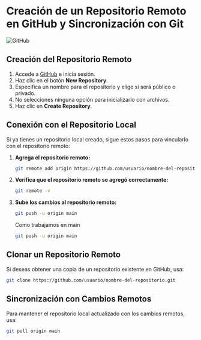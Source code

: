 # Creación de un Repositorio Remoto en GitHub y Sincronización con Git

![GitHub](https://cdn.prod.website-files.com/5f5a53e153805db840dae2db/64e79ca5aff2fb7295bfddf9_github-que-es.jpg)

## Creación del Repositorio Remoto
1. Accede a [GitHub](https://github.com) e inicia sesión.
2. Haz clic en el botón **New Repository**.
3. Especifica un nombre para el repositorio y elige si será público o privado.
4. No selecciones ninguna opción para inicializarlo con archivos.
5. Haz clic en **Create Repository**.

## Conexión con el Repositorio Local
Si ya tienes un repositorio local creado, sigue estos pasos para vincularlo con el repositorio remoto:

1. **Agrega el repositorio remoto:**
   ```sh
   git remote add origin https://github.com/usuario/nombre-del-repositorio.git
   ```
2. **Verifica que el repositorio remoto se agregó correctamente:**
   ```sh
   git remote -v
   ```
3. **Sube los cambios al repositorio remoto:**
   ```sh
   git push -u origin main
   ```
   Como trabajamos en main
   ```sh
   git push -u origin main
   ```

## Clonar un Repositorio Remoto
Si deseas obtener una copia de un repositorio existente en GitHub, usa:
```sh
git clone https://github.com/usuario/nombre-del-repositorio.git
```

## Sincronización con Cambios Remotos
Para mantener el repositorio local actualizado con los cambios remotos, usa:
```sh
git pull origin main
```